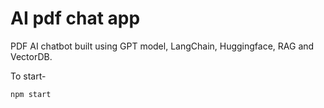 # AI pdf chat app
PDF AI chatbot built using GPT model, LangChain, Huggingface, RAG and VectorDB.

To start-
```shell
npm start
```


